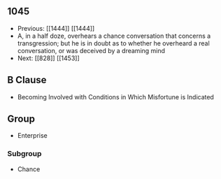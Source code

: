 ## 1045
- Previous: [[1444]] [[1444]] 
- A, in a half doze, overhears a chance conversation that concerns a transgression; but he is in doubt as to whether he overheard a real conversation, or was deceived by a dreaming mind
- Next: [[828]] [[1453]] 

## B Clause
- Becoming Involved with Conditions in Which Misfortune is Indicated

## Group
- Enterprise

### Subgroup
- Chance

